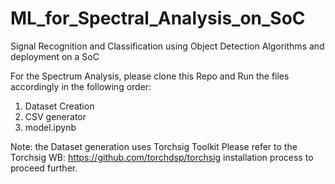 # ML_for_Spectral_Analysis_on_SoC
Signal Recognition and Classification using Object Detection Algorithms and deployment on a SoC

For the Spectrum Analysis, please clone this Repo and Run the files accordingly in the following order:

1. Dataset Creation
2. CSV generator
3. model.ipynb

Note: the Dataset generation uses Torchsig Toolkit Please refer to the Torchsig WB: https://github.com/torchdsp/torchsig installation process to proceed further.
